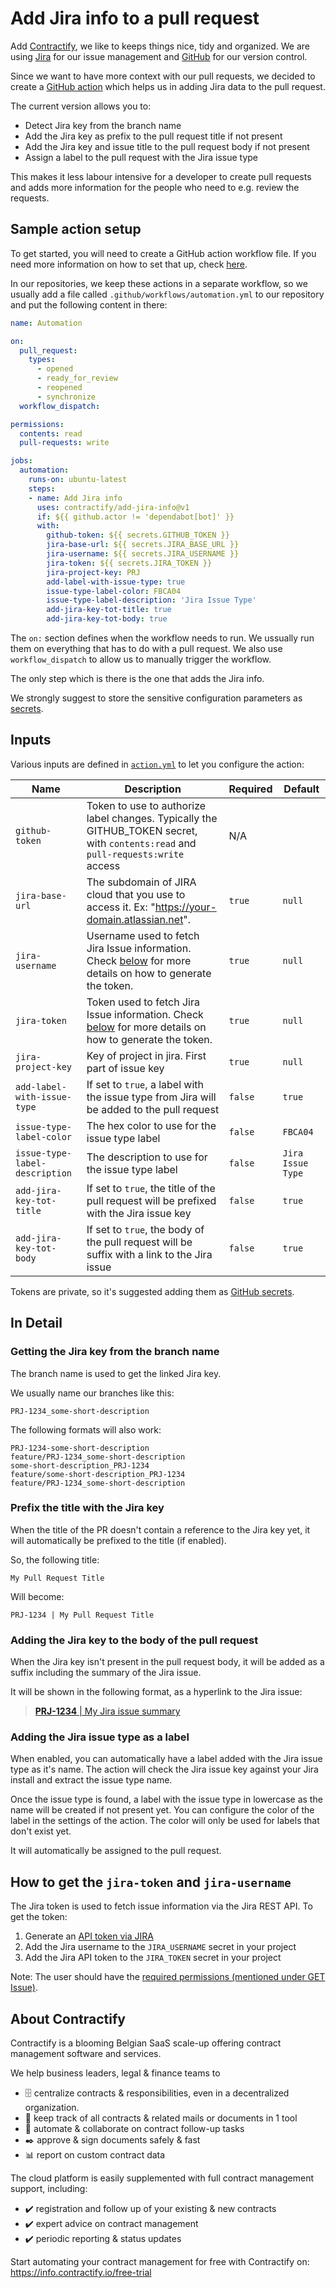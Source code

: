 # Add Jira info to a pull request

Add [Contractify](https://contractify.io), we like to keeps things nice, tidy and
organized. We are using [Jira](https://www.atlassian.com/nl/software/jira) for
our issue management and [GitHub](https://www.github.com) for our version control.

Since we want to have more context with our pull requests, we decided to create
a [GitHub action](https://github.com/features/actions) which helps us in adding
Jira data to the pull request.

The current version allows you to:

- Detect Jira key from the branch name
- Add the Jira key as prefix to the pull request title if not present
- Add the Jira key and issue title to the pull request body if not present
- Assign a label to the pull request with the Jira issue type

This makes it less labour intensive for a developer to create pull requests and
adds more information for the people who need to e.g. review the requests.

## Sample action setup

To get started, you will need to create a GitHub action workflow file. If you
need more information on how to set that up, check
[here](https://docs.github.com/en/actions/quickstart).

In our repositories, we keep these actions in a separate workflow, so we usually
add a file called `.github/workflows/automation.yml` to our repository and put
the following content in there:

```yaml
name: Automation

on:
  pull_request:
    types:
      - opened
      - ready_for_review
      - reopened
      - synchronize
  workflow_dispatch:

permissions:
  contents: read
  pull-requests: write

jobs:
  automation:
    runs-on: ubuntu-latest
    steps:
    - name: Add Jira info
      uses: contractify/add-jira-info@v1
      if: ${{ github.actor != 'dependabot[bot]' }}
      with:
        github-token: ${{ secrets.GITHUB_TOKEN }}
        jira-base-url: ${{ secrets.JIRA_BASE_URL }}
        jira-username: ${{ secrets.JIRA_USERNAME }}
        jira-token: ${{ secrets.JIRA_TOKEN }}
        jira-project-key: PRJ
        add-label-with-issue-type: true
        issue-type-label-color: FBCA04
        issue-type-label-description: 'Jira Issue Type'
        add-jira-key-tot-title: true
        add-jira-key-tot-body: true
```

The `on:` section defines when the workflow needs to run. We ussually run them
on everything that has to do with a pull request. We also use
`workflow_dispatch` to allow us to manually trigger the workflow.

The only step which is there is the one that adds the Jira info.

We strongly suggest to store the sensitive configuration parameters as
[secrets](https://docs.github.com/en/actions/security-guides/encrypted-secrets).

## Inputs

Various inputs are defined in [`action.yml`](action.yml) to let you configure the action:

| Name | Description | Required | Default |
| - | - | - | - |
| `github-token` | Token to use to authorize label changes. Typically the GITHUB_TOKEN secret, with `contents:read` and `pull-requests:write` access | N/A |
| `jira-base-url` | The subdomain of JIRA cloud that you use to access it. Ex: "https://your-domain.atlassian.net". | `true`     | `null`    |
| `jira-username` | Username used to fetch Jira Issue information.  Check [below](#how-to-get-the-jira-token-and-jira-username) for more details on how to generate the token. | `true`     | `null`    |
| `jira-token` | Token used to fetch Jira Issue information.  Check [below](#how-to-get-the-jira-token-and-jira-username) for more details on how to generate the token. | `true`     | `null`    |
| `jira-project-key` | Key of project in jira. First part of issue key | `true`     | `null`    |
| `add-label-with-issue-type` | If set to `true`, a label with the issue type from Jira will be added to the pull request | `false`     | `true`    |
| `issue-type-label-color` | The hex color to use for the issue type label | `false`     | `FBCA04`    |
| `issue-type-label-description` | The description to use for the issue type label | `false`     | `Jira Issue Type`    |
| `add-jira-key-tot-title` | If set to `true`, the title of the pull request will be prefixed with the Jira issue key | `false`     | `true`    |
| `add-jira-key-tot-body` | If set to `true`, the body of the pull request will be suffix with a link to the Jira issue | `false`     | `true`    |

Tokens are private, so it's suggested adding them as [GitHub secrets](https://help.github.com/en/actions/automating-your-workflow-with-github-actions/creating-and-using-encrypted-secrets).

## In Detail

### Getting the Jira key from the branch name

The branch name is used to get the linked Jira key.

We usually name our branches like this:

```
PRJ-1234_some-short-description
```

The following formats will also work:

```
PRJ-1234-some-short-description
feature/PRJ-1234_some-short-description
some-short-description_PRJ-1234
feature/some-short-description_PRJ-1234
feature/PRJ-1234_some-short-description
```

### Prefix the title with the Jira key

When the title of the PR doesn't contain a reference to the Jira key yet, it will
automatically be prefixed to the title (if enabled).

So, the following title:

```
My Pull Request Title
```

Will become:

```
PRJ-1234 | My Pull Request Title
```

### Adding the Jira key to the body of the pull request

When the Jira key isn't present in the pull request body, it will be added as a
suffix including the summary of the Jira issue.

It will be shown in the following format, as a hyperlink to the Jira issue:

> [**PRJ-1234** | My Jira issue summary](#)

### Adding the Jira issue type as a label

When enabled, you can automatically have a label added with the Jira issue type
as it's name. The action will check the Jira issue key against your Jira install
and extract the issue type name.

Once the issue type is found, a label with the issue type in lowercase as the
name will be created if not present yet. You can configure the color of the
label in the settings of the action. The color will only be used for labels that
don't exist yet.

It will automatically be assigned to the pull request.

## How to get the `jira-token` and `jira-username`

The Jira token is used to fetch issue information via the Jira REST API. To get the token:
1. Generate an [API token via JIRA](https://confluence.atlassian.com/cloud/api-tokens-938839638.html)
2. Add the Jira username to the `JIRA_USERNAME` secret in your project
3. Add the Jira API token to the `JIRA_TOKEN` secret in your project

Note: The user should have the [required permissions (mentioned under GET Issue)](https://developer.atlassian.com/cloud/jira/platform/rest/v3/?utm_source=%2Fcloud%2Fjira%2Fplatform%2Frest%2F&utm_medium=302#api-rest-api-3-issue-issueIdOrKey-get).

## About Contractify

Contractify is a blooming Belgian SaaS scale-up offering contract management software and services.

We help business leaders, legal & finance teams to
- 🗄️ centralize contracts & responsibilities, even in a decentralized organization.
- 📝 keep track of all contracts & related mails or documents in 1 tool
- 🔔 automate & collaborate on contract follow-up tasks
- ✒️ approve & sign documents safely & fast
- 📊 report on custom contract data

The cloud platform is easily supplemented with full contract management support, including:
- ✔️ registration and follow up of your existing & new contracts
- ✔️ expert advice on contract management
- ✔️ periodic reporting & status updates

Start automating your contract management for free with Contractify on:
https://info.contractify.io/free-trial
